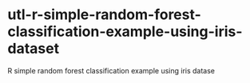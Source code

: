 # utl-r-simple-random-forest-classification-example-using-iris-dataset
R simple random forest classification example using iris datase 
